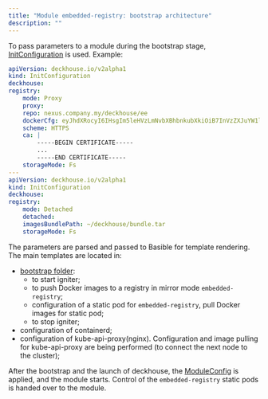 ```yaml
---
title: "Module embedded-registry: bootstrap architecture"
description: ""
---
```


To pass parameters to a module during the bootstrap stage, [InitConfiguration](candi/openapi/init_configuration.yaml) is used.
Example:

```yaml
apiVersion: deckhouse.io/v2alpha1
kind: InitConfiguration
deckhouse:
registry:
    mode: Proxy
    proxy:
    repo: nexus.company.my/deckhouse/ee
    dockerCfg: eyJhdXRocyI6IHsgIm5leHVzLmNvbXBhbnkubXkiOiB7InVzZXJuYW1lIjoibmV4dXMtdXNlciIsInBhc3N3b3JkIjoibmV4dXMtcEBzc3cwcmQiLCJhdXRoIjoiYm1WNGRYTXRkWE5sY2pwdVpYaDFjeTF3UUhOemR6QnlaQW89In19fQo=
    scheme: HTTPS
    ca: |
        -----BEGIN CERTIFICATE-----
        ...
        -----END CERTIFICATE-----
    storageMode: Fs
---
apiVersion: deckhouse.io/v2alpha1
kind: InitConfiguration
deckhouse:
registry:
    mode: Detached
    detached:
    imagesBundlePath: ~/deckhouse/bundle.tar
    storageMode: Fs
```

The parameters are parsed and passed to Basible for template rendering. The main templates are located in:
- [bootstrap folder](candi/bashible/common-steps/cluster-bootstrap/):
  - to start igniter;
  - to push Docker images to a registry in mirror mode `embedded-registry`;
  - configuration of a static pod for `embedded-registry`, pull Docker images for static pod;
  - to stop igniter;
- configuration of containerd;
- configuration of kube-api-proxy(nginx). Configuration and image pulling for kube-api-proxy are being performed (to connect the next node to the cluster);

After the bootstrap and the launch of deckhouse, the [ModuleConfig](dhctl/pkg/config/module_config.go#L102) is applied, and the module starts.
Control of the `embedded-registry` static pods is handed over to the module.
